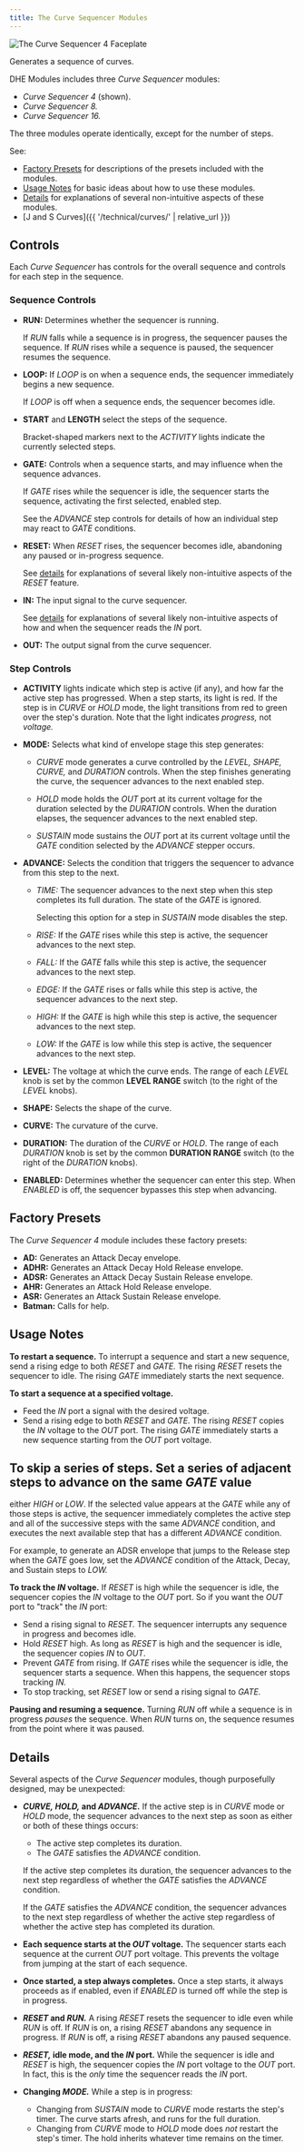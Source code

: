 ```yaml
---
title: The Curve Sequencer Modules
---
```

<img class="faceplate" src="curve-sequencer.svg" alt="The Curve Sequencer 4 Faceplate" />

Generates a sequence of curves.

DHE Modules includes three _Curve Sequencer_ modules:
- _Curve Sequencer 4_ (shown).
- _Curve Sequencer 8._
- _Curve Sequencer 16._

The three modules operate identically, except for the number of steps.

See:
- [Factory Presets](#factory-presets)
    for descriptions of the presets included with the modules.
- [Usage Notes](#usage-notes)
    for basic ideas about how to use these modules.
- [Details](#details)
    for explanations of several non-intuitive aspects of these modules.
- [J and S Curves]({{ '/technical/curves/' | relative_url }})

## Controls

Each _Curve Sequencer_ has controls for the overall sequence
and controls for each step in the sequence. 

### Sequence Controls
- **RUN:**
    Determines whether the sequencer is running.

    If _RUN_ falls
    while a sequence is in progress,
    the sequencer pauses the sequence.
    If _RUN_ rises while a sequence is paused,
    the sequencer resumes the sequence.

- **LOOP:**
    If _LOOP_ is on when a sequence ends,
    the sequencer immediately begins a new sequence.
   
    If _LOOP_ is off when a sequence ends,
    the sequencer becomes idle.

- **START** and **LENGTH**
    select the steps of the sequence.
    
    Bracket-shaped markers next to the _ACTIVITY_ lights
    indicate the currently selected steps.   

- **GATE:**
    Controls when a sequence starts,
    and may influence when the sequence advances.

    If _GATE_ rises
    while the sequencer is idle,
    the sequencer starts the sequence,
    activating the first selected, enabled step.

    See the _ADVANCE_ step controls
    for details of how an individual step
    may react to _GATE_ conditions.
    
- **RESET:**
    When _RESET_ rises, the sequencer becomes idle,
    abandoning any paused or in-progress sequence.

    See [details](#details)
    for explanations of several likely non-intuitive aspects of the _RESET_ feature.

- **IN:**
    The input signal to the curve sequencer.

    See [details](#details)
    for explanations of several likely non-intuitive aspects
    of how and when the sequencer reads the _IN_ port.

- **OUT:**
    The output signal from the curve sequencer.

### Step Controls

- **ACTIVITY** lights
    indicate which step is active (if any),
    and how far the active step has progressed.
    When a step starts, its light is red.
    If the step is in _CURVE_ or _HOLD_ mode,
    the light transitions from red to green
    over the step's duration.
    Note that the light indicates *progress,*
    not *voltage.*

- **MODE:**
    Selects what kind of envelope stage this step generates:

    - _CURVE_ mode
        generates a curve
        controlled by the _LEVEL,_ _SHAPE,_ _CURVE,_ and _DURATION_ controls.
        When the step finishes generating the curve,
        the sequencer advances to the next enabled step.

    - _HOLD_ mode
        holds the _OUT_ port at its current voltage
        for the duration selected by the _DURATION_ controls.
        When the duration elapses, 
        the sequencer advances to the next enabled step.

    - _SUSTAIN_ mode
        sustains the _OUT_ port at its current voltage
        until the _GATE_ condition
        selected by the _ADVANCE_ stepper occurs.

- **ADVANCE:**
    Selects the condition
    that triggers the sequencer
    to advance from this step to the next.

    - _TIME:_
        The sequencer advances to the next step
        when this step completes its full duration.
        The state of the _GATE_ is ignored.

        Selecting this option
        for a step in _SUSTAIN_ mode
        disables the step.

    - _RISE:_
        If the _GATE_ rises
        while this step is active,
        the sequencer advances to the next step.

    - _FALL:_
        If the _GATE_ falls
        while this step is active,
        the sequencer advances to the next step.

    - _EDGE:_
        If the _GATE_ rises or falls
        while this step is active,
        the sequencer advances to the next step.

    - _HIGH:_
        If the _GATE_ is high
        while this step is active,
        the sequencer advances to the next step.

    - _LOW:_
        If the _GATE_ is low
        while this step is active,
        the sequencer advances to the next step.

- **LEVEL:**
    The voltage at which the curve ends.
    The range of each _LEVEL_ knob
    is set by the common **LEVEL RANGE** switch
    (to the right of the _LEVEL_ knobs).
    
- **SHAPE:**
    Selects the shape of the curve.

- **CURVE:**
    The curvature of the curve.
    
- **DURATION:**
    The duration of the _CURVE_ or _HOLD_.
    The range of each _DURATION_ knob
    is set by the common **DURATION RANGE** switch
    (to the right of the _DURATION_ knobs).
    
- **ENABLED:**
    Determines whether the sequencer can enter this step.
    When _ENABLED_ is off,
    the sequencer bypasses this step when advancing.

## Factory Presets

The _Curve Sequencer 4_ module
includes these factory presets:

- **AD:**
    Generates an Attack Decay envelope.
- **ADHR:**
    Generates an Attack Decay Hold Release envelope.
- **ADSR:**
    Generates an Attack Decay Sustain Release envelope.
- **AHR:**
    Generates an Attack Hold Release envelope.
- **ASR:**
    Generates an Attack Sustain Release envelope.
- **Batman:**
    Calls for help.

## Usage Notes

**To restart a sequence.**
To interrupt a sequence
and start a new sequence,
send a rising edge to both _RESET_ and _GATE._
The rising _RESET_ resets the sequencer to idle.
The rising _GATE_ immediately starts the next sequence.

**To start a sequence at a specified voltage.**
- Feed the _IN_ port a signal with the desired voltage.
- Send a rising edge to both _RESET_ and _GATE._
  The rising _RESET_ 
  copies the _IN_ voltage to the _OUT_ port.
  The rising _GATE_ immediately starts a new sequence
  starting from the _OUT_ port voltage.

**To skip a series of steps.**
Set a series of adjacent steps to advance on the same _GATE_ value
--
either _HIGH_ or _LOW_.
If the selected value appears at the _GATE_
while any of those steps is active,
the sequencer immediately completes the active step
and all of the successive steps with the same _ADVANCE_ condition,
and executes the next available step that has a different _ADVANCE_ condition.

For example, to generate an ADSR envelope
that jumps to the Release step when the _GATE_ goes low,
set the _ADVANCE_ condition
of the Attack, Decay, and Sustain steps
to _LOW._

**To track the _IN_ voltage.**
If _RESET_ is high
while the sequencer is idle,
the sequencer copies the _IN_ voltage to the _OUT_ port.
So if you want the _OUT_ port to "track" the _IN_ port:

- Send a rising signal to _RESET._
    The sequencer interrupts any sequence in progress and becomes idle.
- Hold _RESET_ high.
    As long as _RESET_ is high
    and the sequencer is idle,
    the sequencer copies _IN_ to _OUT_.
- Prevent _GATE_ from rising.
    If _GATE_ rises while the sequencer is idle,
    the sequencer starts a sequence.
    When this happens,
    the sequencer stops tracking _IN._
- To stop tracking, set _RESET_ low or send a rising signal to _GATE._

**Pausing and resuming a sequence.**
Turning _RUN_ off
while a sequence is in progress
_pauses_ the sequence.
When _RUN_ turns on,
the sequence resumes from the point where it was paused.

## Details

Several aspects of the _Curve Sequencer_ modules,
though purposefully designed,
may be unexpected:

- **_CURVE,_ _HOLD,_ and _ADVANCE._**
    If the active step is in _CURVE_ mode or _HOLD_ mode,
    the sequencer advances to the next step
    as soon as either or both of these things occurs:

    - The active step completes its duration.
    - The _GATE_ satisfies the _ADVANCE_ condition.
    
    If the active step completes its duration,
    the sequencer advances to the next step
    regardless of whether the _GATE_ 
    satisfies the _ADVANCE_ condition.

    If the _GATE_ satisfies the _ADVANCE_ condition,
    the sequencer advances to the next step
    regardless of whether the active step
    regardless of whether the active step
    has completed its duration.

- **Each sequence starts at the _OUT_ voltage.**
    The sequencer starts each sequence
    at the current _OUT_ port voltage.
    This prevents the voltage from jumping
    at the start of each sequence.

- **Once started, a step always completes.**
    Once a step starts,
    it always proceeds as if enabled,
    even if _ENABLED_ is turned off while the step is in progress.    

- **_RESET_ and _RUN._**
    A rising _RESET_
    resets the sequencer to idle
    even while _RUN_ is off.
    If _RUN_ is on,
    a rising _RESET_
    abandons any sequence in progress.
    If _RUN_ is off,
    a rising _RESET_
    abandons any paused sequence.

- **_RESET,_ idle mode, and the _IN_ port.**
    While the sequencer is idle
    and _RESET_ is high,
    the sequencer copies the _IN_ port voltage
    to the _OUT_ port.
    In fact,
    this is the _only_ time
    the sequencer reads the _IN_ port.

- **Changing _MODE._**
    While a step is in progress:
    - Changing from _SUSTAIN_ mode to _CURVE_ mode
        restarts the step's timer.
        The curve starts afresh,
        and runs for the full duration.
    - Changing from _CURVE_ mode to _HOLD_ mode
        does _not_ restart the step's timer.
        The hold inherits whatever time
        remains on the timer.
